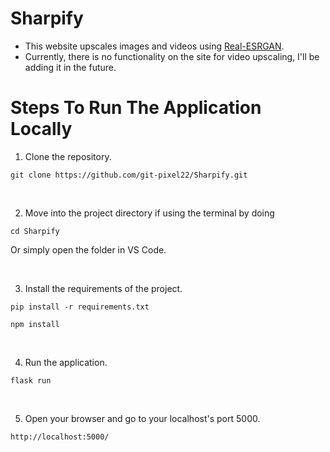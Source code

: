 # Sharpify

- This website upscales images and videos using [Real-ESRGAN](https://github.com/xinntao/Real-ESRGAN).
- Currently, there is no functionality on the site for video upscaling, I'll be adding it in the future.

# Steps To Run The Application Locally

1. Clone the repository.

```
git clone https://github.com/git-pixel22/Sharpify.git
```
&nbsp;

2. Move into the project directory if using the terminal by doing

```
cd Sharpify
```

Or simply open the folder in VS Code.

&nbsp;

3. Install the requirements of the project.

```
pip install -r requirements.txt
```

```
npm install
```

&nbsp;

4. Run the application.
```
flask run
```

&nbsp;

5. Open your browser and go to your localhost's port 5000.

```
http://localhost:5000/
```

&nbsp;
